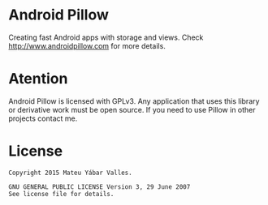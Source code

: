 Android Pillow
==========
Creating fast Android apps with storage and views. Check http://www.androidpillow.com for more details.

Atention
==========
Android Pillow is licensed with GPLv3. Any application that uses this library or derivative work must be open source.
If you need to use Pillow in other projects contact me.

License
=========
    Copyright 2015 Mateu Yábar Valles.

    GNU GENERAL PUBLIC LICENSE Version 3, 29 June 2007
    See license file for details.

